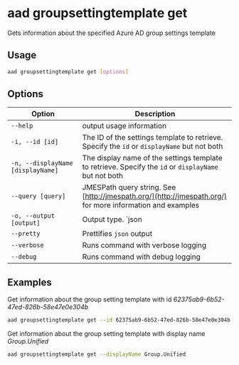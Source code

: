 # aad groupsettingtemplate get

Gets information about the specified Azure AD group settings template

## Usage

```sh
aad groupsettingtemplate get [options]
```

## Options

Option|Description
------|-----------
`--help`|output usage information
`-i, --id [id]`|The ID of the settings template to retrieve. Specify the `id` or `displayName` but not both
`-n, --displayName [displayName]`|The display name of the settings template to retrieve. Specify the `id` or `displayName` but not both
`--query [query]`|JMESPath query string. See [http://jmespath.org/](http://jmespath.org/) for more information and examples
`-o, --output [output]`|Output type. `json|text`. Default `text`
`--pretty`|Prettifies `json` output
`--verbose`|Runs command with verbose logging
`--debug`|Runs command with debug logging

## Examples

Get information about the group setting template with id _62375ab9-6b52-47ed-826b-58e47e0e304b_

```sh
aad groupsettingtemplate get --id 62375ab9-6b52-47ed-826b-58e47e0e304b
```

Get information about the group setting template with display name _Group.Unified_

```sh
aad groupsettingtemplate get --displayName Group.Unified
```